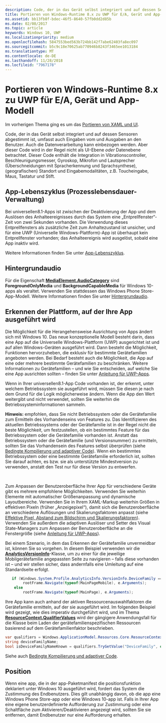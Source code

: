 ```yaml
---
description: Code, der in das Gerät selbst integriert und auf dessen Sensoren abgestimmt ist, umfasst auch Eingaben vom und Ausgaben an den Benutzer.
title: Portieren von Windows-Runtime 8.x zu UWP für E/A, Gerät und App-Modell
ms.assetid: bb13fb8f-bdec-46f5-8640-57fb0dd2d85b
ms.date: 02/08/2017
ms.topic: article
keywords: Windows 10, UWP
ms.localizationpriority: medium
ms.openlocfilehash: 5847553bed563b724bb142f7abe62403fa8ec097
ms.sourcegitcommit: b5c9c18e70625ab770946b8243f3465ee1013184
ms.translationtype: MT
ms.contentlocale: de-DE
ms.lasthandoff: 11/28/2018
ms.locfileid: "7967178"
---
```

# <a name="porting-windows-runtime-8x-to-uwp-for-io-device-and-app-model"></a>Portieren von Windows-Runtime 8.x zu UWP für E/A, Gerät und App-Modell




Im vorherigen Thema ging es um das [Portieren von XAML und UI](w8x-to-uwp-porting-xaml-and-ui.md).

Code, der in das Gerät selbst integriert und auf dessen Sensoren abgestimmt ist, umfasst auch Eingaben vom und Ausgaben an den Benutzer. Auch die Datenverarbeitung kann einbezogen werden. Aber dieser Code wird in der Regel nicht als UI-Ebene *oder* Datenebene betrachtet. Dieser Code enthält die Integration in Vibrationscontroller, Beschleunigungsmesser, Gyroskop, Mikrofon und Lautsprecher (Überschneidungen mit Spracherkennung und Sprachsynthese), (geografischen) Standort und Eingabemodalitäten, z.B. Toucheingabe, Maus, Tastatur und Stift.

## <a name="application-lifecycle-process-lifetime-management"></a>App-Lebenszyklus (Prozesslebensdauer-Verwaltung)


Bei universellen8.1-Apps ist zwischen der Deaktivierung der App und dem Auslösen des Anhalteereignisses durch das System eine „Entprellfenster“-Zeit von zwei Sekunden vorhanden. Die Verwendung dieses Entprellfensters als zusätzliche Zeit zum Anhaltezustand ist unsicher, und für eine UWP (Universelle Windows-Plattform)-App ist überhaupt kein Entprellfenster vorhanden; das Anhalteereignis wird ausgelöst, sobald eine App inaktiv wird.

Weitere Informationen finden Sie unter [App-Lebenszyklus](https://msdn.microsoft.com/library/windows/apps/mt243287).

## <a name="background-audio"></a>Hintergrundaudio


Für die Eigenschaft [**MediaElement.AudioCategory**](https://msdn.microsoft.com/library/windows/apps/br227352) sind **ForegroundOnlyMedia** und **BackgroundCapableMedia** für Windows 10-apps als veraltet. Verwenden Sie stattdessen das Windows Phone Store-App-Modell. Weitere Informationen finden Sie unter [Hintergrundaudio](https://msdn.microsoft.com/library/windows/apps/mt282140).

## <a name="detecting-the-platform-your-app-is-running-on"></a>Erkennen der Plattform, auf der Ihre App ausgeführt wird


Die Möglichkeit für die Herangehensweise Ausrichtung von Apps ändert sich mit Windows 10. Das neue konzeptionelle Modell besteht darin, dass eine App auf die Universelle Windows-Plattform (UWP) ausgerichtet ist und auf allen Windows-Geräten ausgeführt wird. Dann besteht die Möglichkeit, Funktionen hervorzuheben, die exklusiv für bestimmte Gerätefamilien angeboten werden. Bei Bedarf besteht auch die Möglichkeit, die App auf eine oder mehrere bestimmte Gerätefamilien zu beschränken. Weitere Informationen zu Gerätefamilien – und wie Sie entscheiden, auf welche Sie eine App ausrichten sollten – finden Sie unter [Anleitung für UWP-Apps](https://msdn.microsoft.com/library/windows/apps/dn894631).

Wenn in Ihrer universellen8.1-App Code vorhanden ist, der erkennt, unter welchem Betriebssystem sie ausgeführt wird, müssen Sie diesen je nach dem Grund für die Logik möglicherweise ändern. Wenn die App den Wert weitergibt und nicht verwendet, sollten Sie weiterhin die Betriebssysteminformationen sammeln.

**Hinweis:**  empfohlen, dass Sie nicht Betriebssystem oder die Gerätefamilie zum Ermitteln des Vorhandenseins von Features zu. Das Identifizieren des aktuellen Betriebssystems oder der Gerätefamilie ist in der Regel nicht die beste Möglichkeit, um festzustellen, ob ein bestimmtes Feature für das Betriebssystem oder die Gerätefamilie vorhanden ist. Anstatt das Betriebssystem oder die Gerätefamilie (und Versionsnummer) zu ermitteln, sollten Sie das Vorhandensein des Features selbst überprüfen (siehe [Bedingte Kompilierung und adaptiver Code](w8x-to-uwp-porting-to-a-uwp-project.md)). Wenn ein bestimmtes Betriebssystem oder eine bestimmte Gerätefamilie erforderlich ist, sollten Sie darauf achten, es bzw. sie als unterstützte Mindestversion zu verwenden, anstatt den Test nur für diese Version zu entwerfen.

 

Zum Anpassen der Benutzeroberfläche Ihrer App für verschiedene Geräte gibt es mehrere empfohlene Möglichkeiten. Verwenden Sie weiterhin Elemente mit automatischer Größenanpassung und dynamische Layoutbereiche. Verwenden Sie in Ihrem XAML-Markup weiterhin Größen in effektiven Pixeln (früher „Anzeigepixel“), damit sich die Benutzeroberfläche an verschiedene Auflösungen und Skalierungsfaktoren anpasst (siehe [Effektive Pixel, Abstand zum Bildschirm und Skalierungsfaktoren](w8x-to-uwp-porting-xaml-and-ui.md)). Verwenden Sie außerdem die adaptiven Auslöser und Setter des Visual State-Managers zum Anpassen der Benutzeroberfläche an die Fenstergröße (siehe [Anleitung für UWP-Apps](https://msdn.microsoft.com/library/windows/apps/dn894631)).

Bei einem Szenario, in dem das Erkennen der Gerätefamilie unvermeidbar ist, können Sie so vorgehen. In diesem Beispiel verwenden wir die [**AnalyticsVersionInfo**](https://msdn.microsoft.com/library/windows/apps/dn960165)-Klasse, um zu einer für die jeweilige Mobilgerätefamilie angepassten Seite zu navigieren – falls diese vorhanden ist – und wir stellen sicher, dass andernfalls eine Umleitung auf eine Standardseite erfolgt.

```csharp
   if (Windows.System.Profile.AnalyticsInfo.VersionInfo.DeviceFamily == "Windows.Mobile")
        rootFrame.Navigate(typeof(MainPageMobile), e.Arguments);
    else
        rootFrame.Navigate(typeof(MainPage), e.Arguments);
```

Ihre App kann auch anhand der aktiven Ressourcenauswahlfaktoren die Gerätefamilie ermitteln, auf der sie ausgeführt wird. Im folgenden Beispiel wird gezeigt, wie dies imperativ durchgeführt wird, und im Thema [**ResourceContext.QualifierValues**](https://msdn.microsoft.com/library/windows/apps/br206071) wird der gängigere Anwendungsfall für die Klasse beim Laden der gerätefamilienspezifischen Ressourcen basierend auf dem Gerätefamilienfaktor beschrieben.

```csharp
var qualifiers = Windows.ApplicationModel.Resources.Core.ResourceContext.GetForCurrentView().QualifierValues;
string deviceFamilyName;
bool isDeviceFamilyNameKnown = qualifiers.TryGetValue("DeviceFamily", out deviceFamilyName);
```

Siehe auch [Bedingte Kompilierung und adaptiver Code](w8x-to-uwp-porting-to-a-uwp-project.md).

## <a name="location"></a>Position


Wenn eine app, die in der app-Paketmanifest die positionsfunktion deklariert unter Windows 10 ausgeführt wird, fordert das System die Zustimmung des Endbenutzers. Dies gilt unabhängig davon, ob die app eine Windows Phone Store-app oder eine Windows 10-app ist. Falls in Ihrer App eine eigene benutzerdefinierte Aufforderung zur Zustimmung oder eine Schaltfläche zum Aktivieren/Deaktivieren angezeigt wird, sollten Sie sie entfernen, damit Endbenutzer nur eine Aufforderung erhalten.

 

 




